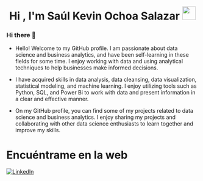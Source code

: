 <h1 align="center"><b>Hi , I'm Saúl Kevin Ochoa Salazar </b><img src="https://media.giphy.com/media/hvRJCLFzcasrR4ia7z/giphy.gif" width="35"></h1>

### Hi there 👋

* Hello! Welcome to my GitHub profile. I am passionate about data science and business analytics, and have been self-learning in these fields for some time. I enjoy working with data and using analytical techniques to help businesses make informed decisions.

* I have acquired skills in data analysis, data cleansing, data visualization, statistical modeling, and machine learning. I enjoy utilizing tools such as Python, SQL, and Power Bi to work with data and present information in a clear and effective manner.

* On my GitHub profile, you can find some of my projects related to data science and business analytics. I enjoy sharing my projects and collaborating with other data science enthusiasts to learn together and improve my skills.

# **Encuéntrame en la web**

</div>
<div align=left>
 <a href="https://www.linkedin.com/in/sa%C3%BAl-kevin-ochoa-salazar-a35538227/" target="_blank"><img src="https://img.shields.io/static/v1?style=for-the-badge&message=LinkedIn&color=0A66C2&logo=LinkedIn&logoColor=FFFFFF&label=" alt="LinkedIn" /></a>
</div>
 

